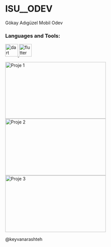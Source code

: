 # ISU__ODEV
<p>Gökay Adıgüzel Mobil Odev</p>
<h3 align="left">Languages and Tools:</h3>
<p align="left"> <a href="https://dart.dev/" target="_blank" rel="noreferrer"> <img src="https://www.vectorlogo.zone/logos/dartlang/dartlang-icon.svg" alt="dart" width="40" height="40"/> </a> <a href="https://flutter.dev/" target="_blank" rel="noreferrer"> <img src="https://www.vectorlogo.zone/logos/flutterio/flutterio-icon.svg" alt="flutter" width="40" height="40"/> </a> </p>
<img src="https://i.hizliresim.com/o9g8ch4.png" alt="Proje 1" width="320" height="180">
<img src="https://i.hizliresim.com/rdv3qv3.png" alt="Proje 2" width="320" height="180">
<img src="https://i.hizliresim.com/mrruq7q.png" alt="Proje 3" width="320" height="180"> 

@keyvanarashteh
